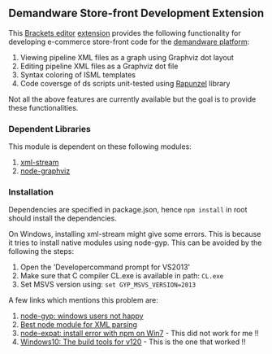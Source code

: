 ## Demandware Store-front Development Extension

This [Brackets editor](http://brackets.io) [extension](https://github.com/adobe/brackets/wiki/How-to-Write-Extensions) provides the 
following functionality for developing e-commerce store-front code for
the [demandware platform]():

1. Viewing pipeline XML files as a graph using Graphviz dot layout
1. Editing pipeline XML files as a Graphviz dot file
1. Syntax coloring of ISML templates
1. Code coversge of ds scripts unit-tested using [Rapunzel](https://bitbucket.org/demandware/dw-rapunzel) library

Not all the above features are currently available but the goal is to 
provide these functionalities.

### Dependent Libraries

This module is dependent on these following modules:

1. [xml-stream](https://github.com/assistunion/xml-stream)
1. [node-graphviz](https://github.com/glejeune/node-graphviz)

### Installation

Dependencies are specified in package.json, hence `npm install` in root should install the dependencies.

On Windows, installing xml-stream might give some errors. This is because
it tries to install native modules using node-gyp. This can be avoided by
the following the steps:

1. Open the 'Developercommand prompt for VS2013'
1. Make sure that C compiler CL.exe is available in path: `CL.exe`
1. Set MSVS version using: `set GYP_MSVS_VERSION=2013`

A few links which mentions this problem are:

1. [node-gyp: windows users not happy](https://github.com/nodejs/node-gyp/issues/629#issuecomment-138276692)
1. [Best node module for XML parsing](http://stackoverflow.com/questions/14890655/the-best-node-module-for-xml-parsing)
1. [node-expat: install error with npm on Win7](https://github.com/node-xmpp/node-expat/issues/57) - This did not work for me !!
1. [Windows10: The build tools for v120](https://github.com/nodejs/node-gyp/issues/679) - This is the one that worked !!


